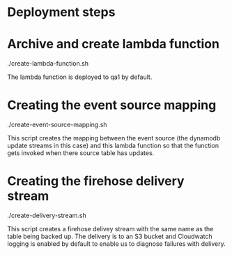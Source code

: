 # Deployment steps

# Archive and create lambda function
./create-lambda-function.sh

The lambda function is deployed to qa1 by default.

# Creating the event source mapping 
./create-event-source-mapping.sh

This script creates the mapping between the event source (the dynamodb update streams in this case)
and this lambda function so that the function gets invoked when there source table has updates.

# Creating the firehose delivery stream
./create-delivery-stream.sh

This script creates a firehose delivey stream with the same name as the table being backed up.
The delivery is to an S3 bucket and Cloudwatch logging is enabled by default to enable us to diagnose
failures with delivery.





